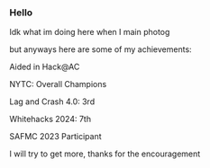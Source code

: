 ### Hello

Idk what im doing here when I main photog

but anyways here are some of my achievements:


Aided in Hack@AC



NYTC: Overall Champions 



Lag and Crash 4.0: 3rd



Whitehacks 2024: 7th



SAFMC 2023 Participant

I will try to get more, thanks for the encouragement




<!--
**Milo-sipper/Milo-sipper** is a ✨ _special_ ✨ repository because its `README.md` (this file) appears on your GitHub profile.

Here are some ideas to get you started:

- 🔭 I’m currently working on ...
- 🌱 I’m currently learning ...
- 👯 I’m looking to collaborate on ...
- 🤔 I’m looking for help with ...
- 💬 Ask me about ...
- 📫 How to reach me: ...
- 😄 Pronouns: ...
- ⚡ Fun fact: ...
-->
